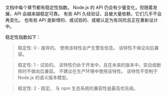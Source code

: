 
<!--type=misc-->

文档中每个章节都有稳定性指数。
Node.js 的 API 仍会有少量变化，但随着发展，API 会越来越稳定可靠。
有些 API 久经验证、且被大量依赖，它们几乎不会再变化。
也有些 API 是新增的、或试验的、或被认定为有风险且正在重新设计中。

稳定性指数如下：

> 稳定性: 0 - 废弃的。
> 使用该特性会产生警告信息。
> 该特性不保证向后兼容。

<!-- separator -->

> 稳定性: 1 - 试验的。
> 该特性仍处于开发中，且在未来的版本中，变动或删除时不做向后兼容。
> 不建议在生产环境中使用该特性。
> 该特性不受制于 Node.js 的语义版本模型。

<!-- separator -->

> 稳定性: 2 - 稳定。
> 与 npm 生态系统的兼容性是最高优先级。


